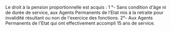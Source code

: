 Le droit à la pension proportionnelle est acquis :
1 °- Sans condition d'âge ni de durée de service, aux Agents Permanents de l’Etat mis à la retraite pour invalidité résultant ou non de l'exercice des fonctions.
2°- Aux Agents Permanents de l'Etat qui ont effectivement accompli 15 ans de service.